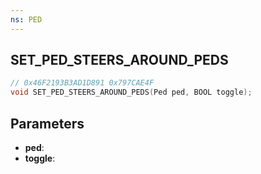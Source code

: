 ```yaml
---
ns: PED
---
```

## SET_PED_STEERS_AROUND_PEDS

```c
// 0x46F2193B3AD1D891 0x797CAE4F
void SET_PED_STEERS_AROUND_PEDS(Ped ped, BOOL toggle);
```


## Parameters
* **ped**: 
* **toggle**: 

